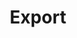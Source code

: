 ---
title: Export
keywords: ...
last_updated: December 14, 2016
tags: 
summary: "blah blan"
sidebar: home_sidebar
permalink: export.html
folder: IO
---